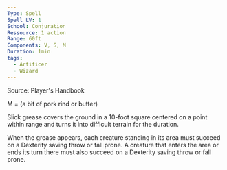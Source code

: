 ```yaml
---
Type: Spell
Spell LV: 1
School: Conjuration
Ressource: 1 action
Range: 60ft
Components: V, S, M
Duration: 1min
tags:
  - Artificer
  - Wizard
---
```

Source: Player's Handbook

M = (a bit of pork rind or butter)  


Slick grease covers the ground in a 10-foot square centered on a point within range and turns it into difficult terrain for the duration.

When the grease appears, each creature standing in its area must succeed on a Dexterity saving throw or fall prone. A creature that enters the area or ends its turn there must also succeed on a Dexterity saving throw or fall prone.